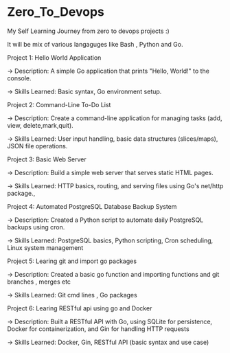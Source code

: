 # Zero_To_Devops
My Self Learning Journey from zero to devops projects :)

It will be mix of various langaguges like Bash , Python and Go.

Project 1: Hello World Application

->  Description: A simple Go application that prints "Hello, World!" to the console.

->  Skills Learned: Basic syntax, Go environment setup.

Project 2: Command-Line To-Do List

->  Description: Create a command-line application for managing tasks (add, view, delete,mark,quit).

->  Skills Learned: User input handling, basic data structures (slices/maps), JSON file operations.

Project 3: Basic Web Server

->  Description: Build a simple web server that serves static HTML pages.

->  Skills Learned: HTTP basics, routing, and serving files using Go's net/http package., 

Project 4: Automated PostgreSQL Database Backup System

-> Description: Created a Python script to automate daily PostgreSQL backups using cron.

-> Skills Learned: PostgreSQL basics, Python scripting, Cron scheduling, Linux system management

Project 5: Learing git and import go packages

-> Description: Created a basic go function and importing functions and git branches , merges etc 

-> Skills Learned: Git cmd lines , Go packages

Project 6: Learing RESTful api using go and Docker

-> Description: Built a RESTful API with Go, using SQLite for persistence, Docker for containerization, and Gin for handling HTTP requests

-> Skills Learned: Docker, Gin, RESTful API (basic syntax and use case)
